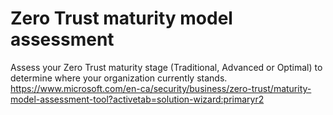 
# Zero Trust maturity model assessment

Assess your Zero Trust maturity stage (Traditional, Advanced or Optimal) to determine where your organization currently stands.<br/>
https://www.microsoft.com/en-ca/security/business/zero-trust/maturity-model-assessment-tool?activetab=solution-wizard:primaryr2


